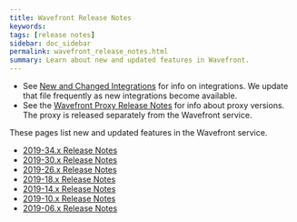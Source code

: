 ```yaml
---
title: Wavefront Release Notes
keywords:
tags: [release notes]
sidebar: doc_sidebar
permalink: wavefront_release_notes.html
summary: Learn about new and updated features in Wavefront.
---
```

* See [New and Changed Integrations](integrations_new_changed.html) for info on integrations. We update that file frequently as new integrations become available.
* See the [Wavefront Proxy Release Notes](proxies_versions.html) for info about proxy versions. The proxy is released separately from the Wavefront service.

These pages list new and updated features in the Wavefront service.

- [2019-34.x Release Notes](2019.34.x_release_notes.html)
- [2019-30.x Release Notes](2019.30.x_release_notes.html)
- [2019-26.x Release Notes](2019.26.x_release_notes.html)
- [2019-18.x Release Notes](2019.18.x_release_notes.html)
- [2019-14.x Release Notes](2019.14.x_release_notes.html)
- [2019-10.x Release Notes](2019.10.x_release_notes.html)
- [2019-06.x Release Notes](2019.06.x_release_notes.html)
